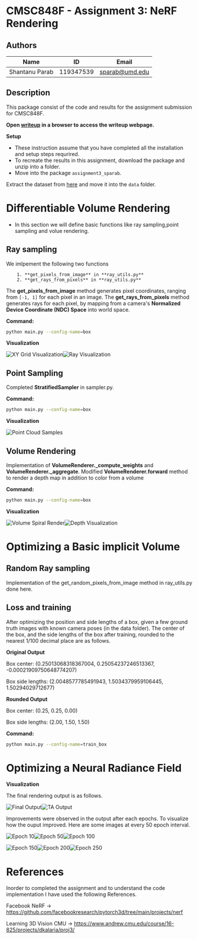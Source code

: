 # CMSC848F - Assignment 3: NeRF Rendering
## Authors

|Name|ID|Email|
|:---:|:---:|:---:|
|Shantanu Parab|119347539|sparab@umd.edu|

## Description

This package consist of the code and results for the assignment submission for CMSC848F.

**Open [writeup](/report/writeup.md.html) in a browser to access the writeup webpage.**


**Setup**

- These instruction assume that you have completed all the installation and setup steps requrired.
- To recreate the results in this assignment, download the package and unzip into a folder.
- Move into the package `assignment3_sparab`.

Extract the dataset from [here](https://drive.google.com/drive/folders/1Nc6dS4mNlmFrEpY00BXxwIpHDl1AyXWC?usp=sharing) and move it into the `data` folder. 



# Differentiable Volume Rendering       

- In this section we will define basic functions like ray sampling,point sampling and volue rendering.


## Ray sampling

We imlpement the following two functions

        1. **get_pixels_from_image** in **ray_utils.py** 
        2. **get_rays_from_pixels** in **ray_utils.py**

The **get_pixels_from_image** method generates pixel coordinates, ranging from `[-1, 1]` for each pixel in an image.
 The **get_rays_from_pixels** method generates rays for each pixel, by mapping from a camera's **Normalized Device Coordinate (NDC) Space** into world space.

**Command:**

```bash
python main.py --config-name=box
```


**Visualization**

![XY Grid Visualization](images/1.3-grid.png)![Ray Visualization](images/1.3-rays.png)



## Point Sampling

Completed **StratifiedSampler** in sampler.py. 


**Command:**

```bash
python main.py --config-name=box
```



**Visualization**

![Point Cloud Samples](images/1.3_samples_pc.png)


## Volume Rendering

Implementation of  **VolumeRenderer._compute_weights** and **VolumeRenderer._aggregate**.
Modified **VolumeRenderer.forward** method to render a depth map in addition to color from a volume


**Command:**

```bash
python main.py --config-name=box
```



**Visualization**

![Volume Spiral Render](images/part_1.gif)![Depth Visualization](images/1.5_depth.png)


# Optimizing a Basic implicit Volume

## Random Ray sampling

Implementation of the get_random_pixels_from_image method in ray_utils.py done here.

##  Loss and training


After optimizing the position and side lengths of a box, given a few ground truth images with known camera poses (in the data folder).
The center of the box, and the side lengths of the box after training, rounded to the nearest 1/100 decimal place are as follows.

**Original Output**

Box center: (0.25013068318367004, 0.25054237246513367, -0.00021909750648774207)

Box side lengths: (2.0048577785491943, 1.5034379959106445, 1.50294029712677)

**Rounded Output**

Box center: (0.25, 0.25, 0.00)

Box side lengths: (2.00, 1.50, 1.50)

**Command:**

```bash
python main.py --config-name=train_box
```



# Optimizing a Neural Radiance Field

**Visualization**

The final rendering output is as follows.

![Final Output](images/part_3_250.gif)![TA Output](ta_images/part_3.gif)

Improvements were observed in the output after each epochs.
To visualize how the ouput improved. Here are some images at every 50 epoch interval.



![Epoch 10](images/part_3_10.gif)![Epoch 50](images/part_3_50.gif)![Epoch 100](images/part_3_100.gif)

![Epoch 150](images/part_3_150.gif)![Epoch 200](images/part_3_200.gif)![Epoch 250](images/part_3_250.gif)

# References

Inorder to completed the assignment and to understand the code implementation I have used the following References.

Facebook NeRF -> https://github.com/facebookresearch/pytorch3d/tree/main/projects/nerf

Learning 3D Vision CMU -> https://www.andrew.cmu.edu/course/16-825/projects/dkalaria/proj3/
